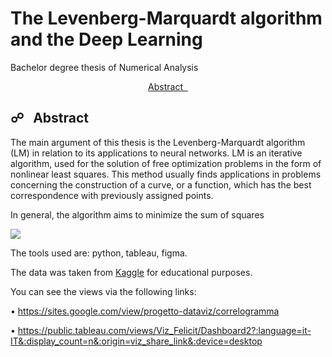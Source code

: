 # The Levenberg-Marquardt algorithm and the Deep Learning
Bachelor degree thesis of Numerical Analysis

<p align="center">
  <a href="#abstract">Abstract &nbsp;</a>

<a name="abstract"></a>
## &#9741; &nbsp; Abstract

The main argument of this thesis is the Levenberg-Marquardt algorithm (LM) in relation to its applications to neural networks. LM is an iterative algorithm, used for the solution of free optimization problems in the form of nonlinear least squares. This method usually finds applications in problems concerning the construction of a curve, or a function, which has the best correspondence with previously assigned
points.

In general, the algorithm aims to minimize the sum of squares

<img src="https://render.githubusercontent.com/render/math?math=F(x) = ∥f(x)∥^{2} = f^{T}(x)f(x)">








The tools used are: python, tableau, figma.

The data was taken from <a href="https://www.kaggle.com/">Kaggle</a> for educational purposes.

You can see the views via the following links:

  • https://sites.google.com/view/progetto-dataviz/correlogramma

  • https://public.tableau.com/views/Viz_Felicit/Dashboard2?:language=it-IT&:display_count=n&:origin=viz_share_link&:device=desktop
